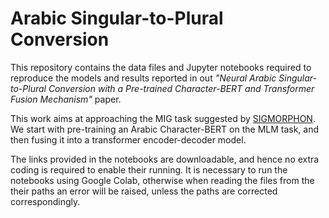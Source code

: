 # Arabic Singular-to-Plural Conversion

This repository contains the data files and Jupyter notebooks required to reproduce the models and results reported in out *"Neural Arabic Singular-to-Plural Conversion with a Pre-trained Character-BERT and Transformer Fusion Mechanism"* paper.

This work aims at approaching the MIG task suggested by [SIGMORPHON](https://github.com/sigmorphon/2022InflectionST/blob/main/part2/README.md). We start with pre-training an Arabic Character-BERT on the MLM task, and then fusing it into a transformer encoder-decoder model.

The links provided in the notebooks are downloadable, and hence no extra coding is required to enable their running. It is necessary to run the notebooks using Google Colab, otherwise when reading the files from the their paths an error will be raised, unless the paths are corrected correspondingly.

